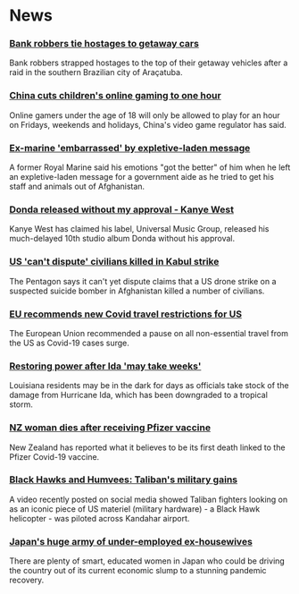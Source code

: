 # News
### [Bank robbers tie hostages to getaway cars](https://www.bbc.com/news/world-latin-america-58382410)
Bank robbers strapped hostages to the top of their getaway vehicles after a raid in the southern Brazilian city of Araçatuba. 
### [China cuts children's online gaming to one hour](https://www.bbc.com/news/technology-58384457)
Online gamers under the age of 18 will only be allowed to play for an hour on Fridays, weekends and holidays, China's video game regulator has said.
### [Ex-marine 'embarrassed' by expletive-laden message](https://www.bbc.com/news/uk-england-essex-58385521)
A former Royal Marine said his emotions "got the better" of him when he left an expletive-laden message for a government aide as he tried to get his staff and animals out of Afghanistan.
### [Donda released without my approval - Kanye West](https://www.bbc.com/news/entertainment-arts-58383576)
Kanye West has claimed his label, Universal Music Group, released his much-delayed 10th studio album Donda without his approval.
### [US 'can't dispute' civilians killed in Kabul strike](https://www.bbc.com/news/world-asia-58380791)
The Pentagon says it can't yet dispute claims that a US drone strike on a suspected suicide bomber in Afghanistan killed a number of civilians.
### [EU recommends new Covid travel restrictions for US](https://www.bbc.com/news/world-us-canada-58386967)
The European Union recommended a pause on all non-essential travel from the US as Covid-19 cases surge.
### [Restoring power after Ida 'may take weeks'](https://www.bbc.com/news/world-us-canada-58378788)
Louisiana residents may be in the dark for days as officials take stock of the damage from Hurricane Ida, which has been downgraded to a tropical storm.
### [NZ woman dies after receiving Pfizer vaccine](https://www.bbc.com/news/world-asia-58380867)
New Zealand has reported what it believes to be its first death linked to the Pfizer Covid-19 vaccine. 
### [Black Hawks and Humvees: Taliban's military gains](https://www.bbc.com/news/world-asia-58356045)
A video recently posted on social media showed Taliban fighters looking on as an iconic piece of US materiel (military hardware) - a Black Hawk helicopter - was piloted across Kandahar airport.
### [Japan's huge army of under-employed ex-housewives](https://www.bbc.com/news/business-58301604)
There are plenty of smart, educated women in Japan who could be driving the country out of its current economic slump to a stunning pandemic recovery. 
